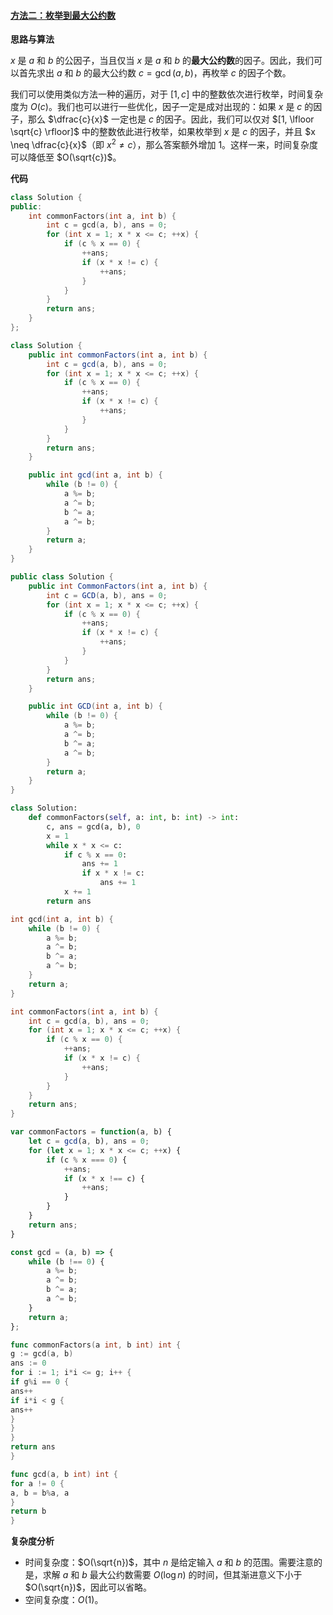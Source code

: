 ﻿#### [方法二：枚举到最大公约数](https://leetcode.cn/problems/number-of-common-factors/solutions/2207533/gong-yin-zi-de-shu-mu-by-leetcode-soluti-u9sl/)

**思路与算法**

$x$ 是 $a$ 和 $b$ 的公因子，当且仅当 $x$ 是 $a$ 和 $b$ 的**最大公约数**的因子。因此，我们可以首先求出 $a$ 和 $b$ 的最大公约数 $c = \gcd(a, b)$，再枚举 $c$ 的因子个数。

我们可以使用类似方法一种的遍历，对于 $[1, c]$ 中的整数依次进行枚举，时间复杂度为 $O(c)$。我们也可以进行一些优化，因子一定是成对出现的：如果 $x$ 是 $c$ 的因子，那么 $\dfrac{c}{x}$ 一定也是 $c$ 的因子。因此，我们可以仅对 $[1, \lfloor \sqrt{c} \rfloor]$ 中的整数依此进行枚举，如果枚举到 $x$ 是 $c$ 的因子，并且 $x \neq \dfrac{c}{x}$（即 $x^2 \neq c$），那么答案额外增加 $1$。这样一来，时间复杂度可以降低至 $O(\sqrt{c})$。

**代码**

```cpp
class Solution {
public:
    int commonFactors(int a, int b) {
        int c = gcd(a, b), ans = 0;
        for (int x = 1; x * x <= c; ++x) {
            if (c % x == 0) {
                ++ans;
                if (x * x != c) {
                    ++ans;
                }
            }
        }
        return ans;
    }
};
```

```java
class Solution {
    public int commonFactors(int a, int b) {
        int c = gcd(a, b), ans = 0;
        for (int x = 1; x * x <= c; ++x) {
            if (c % x == 0) {
                ++ans;
                if (x * x != c) {
                    ++ans;
                }
            }
        }
        return ans;
    }

    public int gcd(int a, int b) {
        while (b != 0) {
            a %= b;
            a ^= b;
            b ^= a;
            a ^= b;
        }
        return a;
    }
}
```

```csharp
public class Solution {
    public int CommonFactors(int a, int b) {
        int c = GCD(a, b), ans = 0;
        for (int x = 1; x * x <= c; ++x) {
            if (c % x == 0) {
                ++ans;
                if (x * x != c) {
                    ++ans;
                }
            }
        }
        return ans;
    }

    public int GCD(int a, int b) {
        while (b != 0) {
            a %= b;
            a ^= b;
            b ^= a;
            a ^= b;
        }
        return a;
    }
}
```

```python
class Solution:
    def commonFactors(self, a: int, b: int) -> int:
        c, ans = gcd(a, b), 0
        x = 1
        while x * x <= c:
            if c % x == 0:
                ans += 1
                if x * x != c:
                    ans += 1
            x += 1
        return ans
```

```c
int gcd(int a, int b) {
    while (b != 0) {
        a %= b;
        a ^= b;
        b ^= a;
        a ^= b;
    }
    return a;
}

int commonFactors(int a, int b) {
    int c = gcd(a, b), ans = 0;
    for (int x = 1; x * x <= c; ++x) {
        if (c % x == 0) {
            ++ans;
            if (x * x != c) {
                ++ans;
            }
        }
    }
    return ans;
}
```

```javascript
var commonFactors = function(a, b) {
    let c = gcd(a, b), ans = 0;
    for (let x = 1; x * x <= c; ++x) {
        if (c % x === 0) {
            ++ans;
            if (x * x !== c) {
                ++ans;
            }
        }
    }
    return ans;
}

const gcd = (a, b) => {
    while (b !== 0) {
        a %= b;
        a ^= b;
        b ^= a;
        a ^= b;
    }
    return a;
};
```

```go
func commonFactors(a int, b int) int {
g := gcd(a, b)
ans := 0
for i := 1; i*i <= g; i++ {
if g%i == 0 {
ans++
if i*i < g {
ans++
}
}
}
return ans
}

func gcd(a, b int) int {
for a != 0 {
a, b = b%a, a
}
return b
}
```

**复杂度分析**

-   时间复杂度：$O(\sqrt{n})$，其中 $n$ 是给定输入 $a$ 和 $b$ 的范围。需要注意的是，求解 $a$ 和 $b$ 最大公约数需要 $O(\log n)$ 的时间，但其渐进意义下小于 $O(\sqrt{n})$，因此可以省略。
-   空间复杂度：$O(1)$。
